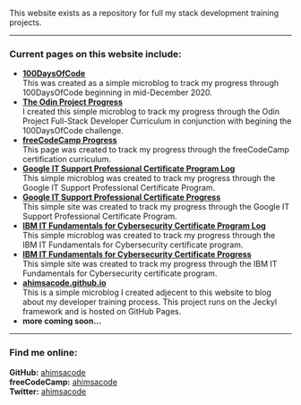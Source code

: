 This website exists as a repository for full my stack development training projects.

---
### Current pages on this website include:  
- **[100DaysOfCode](/100daysofcode.md)**  
This was created as a simple microblog to track my progress through 100DaysOfCode beginning in mid-December 2020.
- **[The Odin Project Progress](/top.md)**  
I created this simple microblog to track my progress through the Odin Project Full-Stack Developer Curriculum in conjunction with begining the 100DaysOfCode challenge.
- **[freeCodeCamp Progress](/fcc.md)**  
This page was created to track my progress through the freeCodeCamp certification curriculum.
- **[Google IT Support Professional Certificate Program Log](/it-support-pro-certificate-program.md)**  
This simple microblog was created to track my progress through the Google IT Support Professional Certificate Program.
- **[Google IT Support Professional Certificate Progress](/it-support-pro-certificate-progress.md)**  
This simple site was created to track my progress through the Google IT Support Professional Certificate Program.
- **[IBM IT Fundamentals for Cybersecurity Certificate Program Log](/it-fundamentals-for-cybersecurity.md)**  
This simple microblog was created to track my progress through the IBM IT Fundamentals for Cybersecurity certificate program.
- **[IBM IT Fundamentals for Cybersecurity Certificate Progress](/it-fundamentals-for-cybersecurity-progress.md)**  
This simple site was created to track my progress through the IBM IT Fundamentals for Cybersecurity certificate program.
- **[ahimsacode.github.io](https://ahimsacode.github.io/)**  
This is a simple microblog I created adjecent to this website to blog about my developer training process. This project runs on the Jeckyl framework and is hosted on GitHub Pages.
- **more coming soon...**  
---
### Find me online:
**GitHub:** [ahimsacode](https://github.com/ahimsacode)  
**freeCodeCamp:** [ahimsacode](https://www.freecodecamp.org/ahimsacode)  
**Twitter:** [ahimsacode](https://twitter.com/ahimsacode)  

